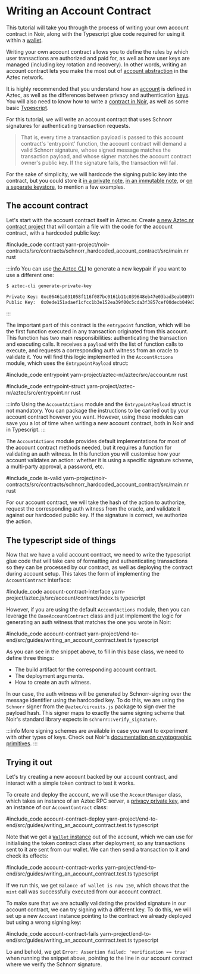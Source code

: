 # Writing an Account Contract

This tutorial will take you through the process of writing your own account contract in Noir, along with the Typescript glue code required for using it within a [wallet](./main.md).

Writing your own account contract allows you to define the rules by which user transactions are authorized and paid for, as well as how user keys are managed (including key rotation and recovery). In other words, writing an account contract lets you make the most out of [account abstraction](../../concepts/foundation/accounts/main.md#what-is-account-abstraction) in the Aztec network.

It is highly recommended that you understand how an [account](../../concepts/foundation/accounts/main.md) is defined in Aztec, as well as the differences between privacy and authentication [keys](../../concepts/foundation/accounts/keys.md). You will also need to know how to write a [contract in Noir](../contracts/main.md), as well as some basic [Typescript](https://www.typescriptlang.org/).

For this tutorial, we will write an account contract that uses Schnorr signatures for authenticating transaction requests.

> That is, every time a transaction payload is passed to this account contract's 'entrypoint' function, the account contract will demand a valid Schnorr signature, whose signed message matches the transaction payload, and whose signer matches the account contract owner's public key. If the signature fails, the transaction will fail.

For the sake of simplicity, we will hardcode the signing public key into the contract, but you could store it [in a private note](../../concepts/foundation/accounts/keys.md#using-a-private-note), [in an immutable note](../../concepts/foundation/accounts/keys.md#using-an-immutable-private-note), or [on a separate keystore](../../concepts/foundation/accounts/keys.md#using-a-separate-keystore), to mention a few examples.

## The account contract

Let's start with the account contract itself in Aztec.nr. Create [a new Aztec.nr contract project](../contracts/main.md) that will contain a file with the code for the account contract, with a hardcoded public key:

#include_code contract yarn-project/noir-contracts/src/contracts/schnorr_hardcoded_account_contract/src/main.nr rust

:::info
You can use [the Aztec CLI](../cli/main.md) to generate a new keypair if you want to use a different one:
```bash
$ aztec-cli generate-private-key
```

```bash
Private Key: 0xc06461a031058f116f087bc0161b11c039648eb47e03bad3eab089709bf9b8ae
Public Key:  0x0ede151adaef1cfcc1b3e152ea39f00c5cda3f3857cef00decb049d283672dc713c0e184340407e796411f74b7383252f1406272b58fccad6fee203f8a6db474
```
:::

The important part of this contract is the `entrypoint` function, which will be the first function executed in any transaction originated from this account. This function has two main responsibilities: authenticating the transaction and executing calls. It receives a `payload` with the list of function calls to execute, and requests a corresponding auth witness from an oracle to validate it. You will find this logic implemented in the `AccountActions` module, which uses the `EntrypointPayload` struct:

#include_code entrypoint yarn-project/aztec-nr/aztec/src/account.nr rust

#include_code entrypoint-struct yarn-project/aztec-nr/aztec/src/entrypoint.nr rust

:::info
Using the `AccountActions` module and the `EntrypointPayload` struct is not mandatory. You can package the instructions to be carried out by your account contract however you want. However, using these modules can save you a lot of time when writing a new account contract, both in Noir and in Typescript.
:::

The `AccountActions` module provides default implementations for most of the account contract methods needed, but it requires a function for validating an auth witness. In this function you will customise how your account validates an action: whether it is using a specific signature scheme, a multi-party approval, a password, etc.

#include_code is-valid yarn-project/noir-contracts/src/contracts/schnorr_hardcoded_account_contract/src/main.nr rust

For our account contract, we will take the hash of the action to authorize, request the corresponding auth witness from the oracle, and validate it against our hardcoded public key. If the signature is correct, we authorize the action.
## The typescript side of things

Now that we have a valid account contract, we need to write the typescript glue code that will take care of formatting and authenticating transactions so they can be processed by our contract, as well as deploying the contract during account setup. This takes the form of implementing the `AccountContract` interface:

#include_code account-contract-interface yarn-project/aztec.js/src/account/contract/index.ts typescript

However, if you are using the default `AccountActions` module, then you can leverage the `BaseAccountContract` class and just implement the logic for generating an auth witness that matches the one you wrote in Noir:

#include_code account-contract yarn-project/end-to-end/src/guides/writing_an_account_contract.test.ts typescript

As you can see in the snippet above, to fill in this base class, we need to define three things:
- The build artifact for the corresponding account contract.
- The deployment arguments.
- How to create an auth witness.

In our case, the auth witness will be generated by Schnorr-signing over the message identifier using the hardcoded key. To do this, we are using the `Schnorr` signer from the `@aztec/circuits.js` package to sign over the payload hash. This signer maps to exactly the same signing scheme that Noir's standard library expects in `schnorr::verify_signature`. 

:::info
More signing schemes are available in case you want to experiment with other types of keys. Check out Noir's [documentation on cryptographic primitives](https://noir-lang.org/standard_library/cryptographic_primitives).
:::

## Trying it out

Let's try creating a new account backed by our account contract, and interact with a simple token contract to test it works.

<!-- TODO: Link to docs showing how to get an instance of Aztec RPC server  -->
To create and deploy the account, we will use the `AccountManager` class, which takes an instance of an Aztec RPC server, a [privacy private key](../../concepts/foundation/accounts/keys.md#privacy-keys), and an instance of our `AccountContract` class:

#include_code account-contract-deploy yarn-project/end-to-end/src/guides/writing_an_account_contract.test.ts typescript

Note that we get a [`Wallet` instance](./main.md) out of the account, which we can use for initialising the token contract class after deployment, so any transactions sent to it are sent from our wallet. We can then send a transaction to it and check its effects:

#include_code account-contract-works yarn-project/end-to-end/src/guides/writing_an_account_contract.test.ts typescript

If we run this, we get `Balance of wallet is now 150`, which shows that the `mint` call was successfully executed from our account contract.

To make sure that we are actually validating the provided signature in our account contract, we can try signing with a different key. To do this, we will set up a new `Account` instance pointing to the contract we already deployed but using a wrong signing key:

#include_code account-contract-fails yarn-project/end-to-end/src/guides/writing_an_account_contract.test.ts typescript

Lo and behold, we get `Error: Assertion failed: 'verification == true'` when running the snippet above, pointing to the line in our account contract where we verify the Schnorr signature.